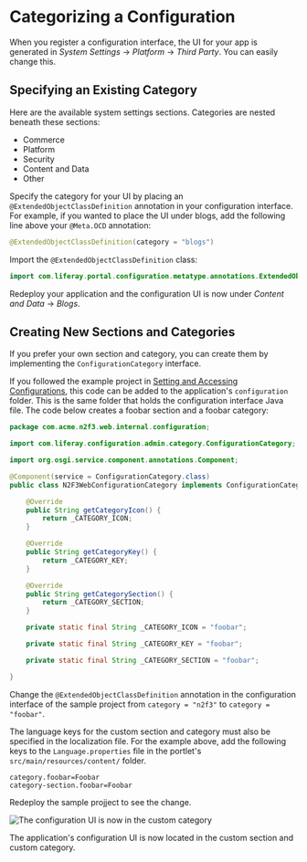 # Categorizing a Configuration

When you register a configuration interface, the UI for your app is generated in *System Settings* &rarr; *Platform* &rarr; *Third Party*. You can easily change this. 

## Specifying an Existing Category

Here are the available system settings sections. Categories are nested beneath these sections:

* Commerce
* Platform
* Security
* Content and Data
* Other

Specify the category for your UI by placing an `@ExtendedObjectClassDefinition` annotation in your configuration interface. For example, if you wanted to place the UI under blogs, add the following line above your `@Meta.OCD` annotation:

```java
@ExtendedObjectClassDefinition(category = "blogs")
```

Import the `@ExtendedObjectClassDefinition` class:

```java
import com.liferay.portal.configuration.metatype.annotations.ExtendedObjectClassDefinition
```

Redeploy your application and the configuration UI is now under *Content and Data* &rarr; *Blogs*.

## Creating New Sections and Categories

If you prefer your own section and category, you can create them by implementing the `ConfigurationCategory` interface.

If you followed the example project in [Setting and Accessing Configurations](./setting-and-accessing-configurations), this code can be added to the application's `configuration` folder. This is the same folder that holds the configuration interface Java file. The code below creates a foobar section and a foobar category:

```java
package com.acme.n2f3.web.internal.configuration;

import com.liferay.configuration.admin.category.ConfigurationCategory;

import org.osgi.service.component.annotations.Component;

@Component(service = ConfigurationCategory.class)
public class N2F3WebConfigurationCategory implements ConfigurationCategory {

	@Override
	public String getCategoryIcon() {
		return _CATEGORY_ICON;
	}

	@Override
	public String getCategoryKey() {
		return _CATEGORY_KEY;
	}

	@Override
	public String getCategorySection() {
		return _CATEGORY_SECTION;
	}

	private static final String _CATEGORY_ICON = "foobar";

	private static final String _CATEGORY_KEY = "foobar";

	private static final String _CATEGORY_SECTION = "foobar";

}
```

Change the `@ExtendedObjectClassDefinition` annotation in the configuration interface of the sample project from `category = "n2f3"` to `category = "foobar"`. 

The language keys for the custom section and category must also be specified in the localization file. For the example above, add the following keys to the `Language.properties` file in the portlet's `src/main/resources/content/` folder.

```properties
category.foobar=Foobar
category-section.foobar=Foobar
```

Redeploy the sample projject to see the change.

![The configuration UI is now in the custom category](./categorizing-a-configuration/images/01.png)

The application's configuration UI is now located in the custom section and custom category.
